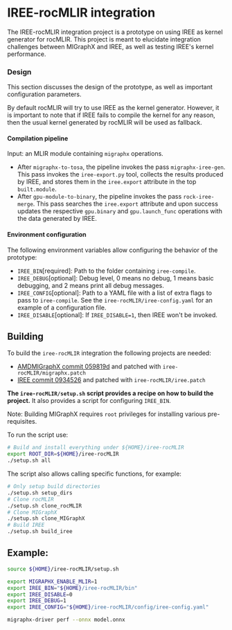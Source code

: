 # IREE-rocMLIR integration

The IREE-rocMLIR integration project is a prototype on using IREE as kernel
generator for rocMLIR. This project is meant to elucidate integration challenges
between MIGraphX and IREE, as well as testing IREE's kernel performance.

### Design

This section discusses the design of the prototype, as well as important
configuration parameters.

By default rocMLIR will try to use IREE as the kernel generator. However,
it is important to note that if IREE fails to compile the kernel for any
reason, then the usual kernel generated by rocMLIR will be used as fallback.


#### Compilation pipeline
Input: an MLIR module containing `migraphx` operations.
- After `migraphx-to-tosa`, the pipeline invokes the pass `migraphx-iree-gen`.
This pass invokes the `iree-export.py` tool, collects the results produced by
IREE, and stores them in the `iree.export` attribute in the top `built.module`.
- After `gpu-module-to-binary`, the pipeline invokes the pass `rock-iree-merge`.
This pass searches the `iree.export` attribute and upon success updates the
respective `gpu.binary` and `gpu.launch_func` operations with the data generated
by IREE.

#### Environment configuration
The following environment variables allow configuring the behavior of the
prototype:
- `IREE_BIN`[required]: Path to the folder containing `iree-compile`.
- `IREE_DEBUG`[optional]: Debug level, 0 means no debug, 1 means basic debugging,
    and 2 means print all debug messages.
- `IREE_CONFIG`[optional]: Path to a YAML file with a list of extra flags to pass
to `iree-compile`. See the `iree-rocMLIR/iree-config.yaml` for an example of a
configuration file.
- `IREE_DISABLE`[optional]: If `IREE_DISABLE=1`, then IREE won't be invoked.

## Building
To build the `iree-rocMLIR` integration the following projects are needed:

- [AMDMIGraphX commit 059819d](https://github.com/ROCm/AMDMIGraphX/commit/059819d0d5ecbb4ea67efc6f907eb6c9a98f59b7) and patched with `iree-rocMLIR/migraphx.patch`
- [IREE commit 0934526](https://github.com/iree-org/iree/commit/0934526e288315552650554da12d49b94845c7bf) and patched with `iree-rocMLIR/iree.patch`

**The `iree-rocMLIR/setup.sh` script provides a recipe on how to build the project.** It also provides a script for configuring `IREE_BIN`.

Note: Building MIGraphX requires `root` privileges for installing various pre-requisites.

To run the script use:
```bash
# Build and install everything under ${HOME}/iree-rocMLIR 
export ROOT_DIR=${HOME}/iree-rocMLIR
./setup.sh all
```

The script also allows calling specific functions, for example:
```bash
# Only setup build directories
./setup.sh setup_dirs
# Clone rocMLIR
./setup.sh clone_rocMLIR
# Clone MIGraphX
./setup.sh clone_MIGraphX
# Build IREE
./setup.sh build_iree
```

## Example:

```bash
source ${HOME}/iree-rocMLIR/setup.sh

export MIGRAPHX_ENABLE_MLIR=1
export IREE_BIN="${HOME}/iree-rocMLIR/bin"
export IREE_DISABLE=0
export IREE_DEBUG=1
export IREE_CONFIG="${HOME}/iree-rocMLIR/config/iree-config.yaml"

migraphx-driver perf --onnx model.onnx
```
